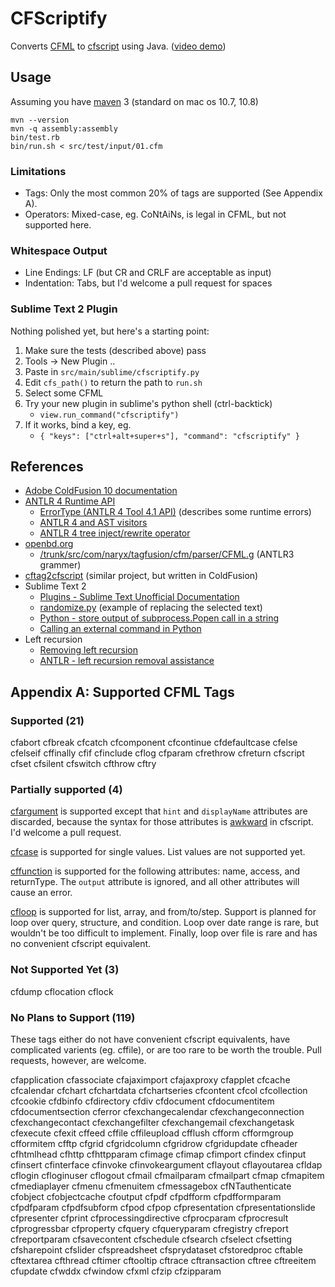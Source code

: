 CFScriptify
===========

Converts [CFML][17] to [cfscript][16] using Java.  ([video demo][25])

Usage
-----

Assuming you have [maven][24] 3 (standard on mac os 10.7, 10.8)

    mvn --version
    mvn -q assembly:assembly
    bin/test.rb
    bin/run.sh < src/test/input/01.cfm

### Limitations

- Tags: Only the most common 20% of tags are supported (See Appendix A).
- Operators: Mixed-case, eg. CoNtAiNs, is legal in CFML, but not supported here.

### Whitespace Output

- Line Endings: LF (but CR and CRLF are acceptable as input)
- Indentation: Tabs, but I'd welcome a pull request for spaces

### Sublime Text 2 Plugin

Nothing polished yet, but here's a starting point:

1. Make sure the tests (described above) pass
1. Tools -> New Plugin ..
1. Paste in `src/main/sublime/cfscriptify.py`
1. Edit `cfs_path()` to return the path to `run.sh`
1. Select some CFML
1. Try your new plugin in sublime's python shell (ctrl-backtick)
    * `view.run_command("cfscriptify")`
1. If it works, bind a key, eg.
    * `{ "keys": ["ctrl+alt+super+s"], "command": "cfscriptify" }`

References
----------

* [Adobe ColdFusion 10 documentation][18]
* [ANTLR 4 Runtime API][1]
    * [ErrorType (ANTLR 4 Tool 4.1 API)][21] (describes some runtime errors)
    * [ANTLR 4 and AST visitors][2]
    * [ANTLR 4 tree inject/rewrite operator][3]
* [openbd.org][4]
    * [/trunk/src/com/naryx/tagfusion/cfm/parser/CFML.g][5] (ANTLR3 grammer)
* [cftag2cfscript][8] (similar project, but written in ColdFusion)
* Sublime Text 2
    * [Plugins - Sublime Text Unofficial Documentation][13]
    * [randomize.py][10] (example of replacing the selected text)
    * [Python - store output of subprocess.Popen call in a string][11]
    * [Calling an external command in Python][12]
* Left recursion
    * [Removing left recursion][20]
    * [ANTLR - left recursion removal assistance][19]

Appendix A: Supported CFML Tags
-------------------------------

### Supported (21)

cfabort
cfbreak
cfcatch
cfcomponent
cfcontinue
cfdefaultcase
cfelse
cfelseif
cffinally
cfif
cfinclude
cflog
cfparam
cfrethrow
cfreturn
cfscript
cfset
cfsilent
cfswitch
cfthrow
cftry

### Partially supported (4)

[cfargument][23] is supported except that `hint` and `displayName`
attributes are discarded, because the syntax for those attributes
is [awkward][22] in cfscript.  I'd welcome a pull request.

[cfcase][14] is supported for single values.  List values are not supported yet.

[cffunction][15] is supported for the following attributes:
name, access, and returnType.  The `output` attribute is
ignored, and all other attributes will cause an error.

[cfloop][9] is supported for list, array, and from/to/step.
Support is planned for loop over query, structure, and condition.
Loop over date range is rare, but wouldn't be too difficult to
implement.  Finally, loop over file is rare and has no convenient
cfscript equivalent.

### Not Supported Yet (3)

cfdump
cflocation
cflock

### No Plans to Support (119)

These tags either do not have convenient cfscript equivalents, have
complicated varients (eg. cffile), or are too rare to be worth the
trouble.  Pull requests, however, are welcome.

cfapplication
cfassociate
cfajaximport
cfajaxproxy
cfapplet
cfcache
cfcalendar
cfchart
cfchartdata
cfchartseries
cfcontent
cfcol
cfcollection
cfcookie
cfdbinfo
cfdirectory
cfdiv
cfdocument
cfdocumentitem
cfdocumentsection
cferror
cfexchangecalendar
cfexchangeconnection
cfexchangecontact
cfexchangefilter
cfexchangemail
cfexchangetask
cfexecute
cfexit
cffeed
cffile
cffileupload
cfflush
cfform
cfformgroup
cfformitem
cfftp
cfgrid
cfgridcolumn
cfgridrow
cfgridupdate
cfheader
cfhtmlhead
cfhttp
cfhttpparam
cfimage
cfimap
cfimport
cfindex
cfinput
cfinsert
cfinterface
cfinvoke
cfinvokeargument
cflayout
cflayoutarea
cfldap
cflogin
cfloginuser
cflogout
cfmail
cfmailparam
cfmailpart
cfmap
cfmapitem
cfmediaplayer
cfmenu
cfmenuitem
cfmessagebox
cfNTauthenticate
cfobject
cfobjectcache
cfoutput
cfpdf
cfpdfform
cfpdfformparam
cfpdfparam
cfpdfsubform
cfpod
cfpop
cfpresentation
cfpresentationslide
cfpresenter
cfprint
cfprocessingdirective
cfprocparam
cfprocresult
cfprogressbar
cfproperty
cfquery
cfqueryparam
cfregistry
cfreport
cfreportparam
cfsavecontent
cfschedule
cfsearch
cfselect
cfsetting
cfsharepoint
cfslider
cfspreadsheet
cfsprydataset
cfstoredproc
cftable
cftextarea
cfthread
cftimer
cftooltip
cftrace
cftransaction
cftree
cftreeitem
cfupdate
cfwddx
cfwindow
cfxml
cfzip
cfzipparam


[1]: http://www.antlr.org/api/Java/index.html
[2]: http://stackoverflow.com/questions/14667781/antlr-4-and-ast-visitors
[3]: http://t7263.codeinpro.us/q/515024e9e8432c0426262341
[4]: http://openbd.org/
[5]: http://websvn.openbd.org/websvn/filedetails.php?repname=OpenBD&path=%2Ftrunk%2Fsrc%2Fcom%2Fnaryx%2Ftagfusion%2Fcfm%2Fparser%2FCFML.g
[6]: http://openbd.org/about/
[7]: http://www.antlr.org/
[8]: https://github.com/pirategaspard/cftag2cfscript
[9]: http://adobe.ly/14mmCe5 "cfloop"
[10]: https://gist.github.com/dtao/2726609
[11]: http://stackoverflow.com/questions/2502833/python-store-output-of-subprocess-popen-call-in-a-string
[12]: http://stackoverflow.com/questions/89228/calling-an-external-command-in-python
[13]: http://docs.sublimetext.info/en/latest/extensibility/plugins.html
[14]: http://adobe.ly/SGHQR1 "cfcase"
[15]: http://adobe.ly/1edVKpf "cffunction"
[16]: http://adobe.ly/15u3Khl "cfscript"
[17]: http://help.adobe.com/en_US/ColdFusion/9.0/CFMLRef/index.html "Adobe ColdFusion 9 CFML Reference"
[18]: https://learn.adobe.com/wiki/display/coldfusionen/Home "Adobe ColdFusion 10 documentation"
[19]: http://stackoverflow.com/questions/11388099/antlr-left-recursion-removal-assistance
[20]: http://en.wikipedia.org/wiki/Left_recursion#Removing_left_recursion
[21]: http://www.antlr.org/api/Java/org/antlr/v4/tool/ErrorType.html
[22]: http://adobe.ly/9naZLp "Defining components and functions in CFScript"
[23]: http://adobe.ly/16LAPWv "cfargument"
[24]: http://maven.apache.org/
[25]: http://youtu.be/PlLoye06UOc
